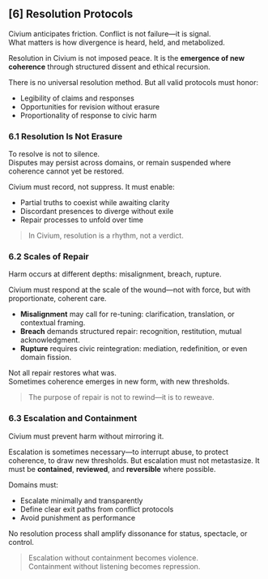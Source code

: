## [6] Resolution Protocols

Civium anticipates friction. Conflict is not failure—it is signal.  
What matters is how divergence is heard, held, and metabolized.

Resolution in Civium is not imposed peace. It is the **emergence of new coherence** through structured dissent and ethical recursion.

There is no universal resolution method. But all valid protocols must honor:
- Legibility of claims and responses
- Opportunities for revision without erasure
- Proportionality of response to civic harm

### 6.1 Resolution Is Not Erasure

To resolve is not to silence.  
Disputes may persist across domains, or remain suspended where coherence cannot yet be restored.

Civium must record, not suppress. It must enable:
- Partial truths to coexist while awaiting clarity
- Discordant presences to diverge without exile
- Repair processes to unfold over time

> In Civium, resolution is a rhythm, not a verdict.

### 6.2 Scales of Repair

Harm occurs at different depths: misalignment, breach, rupture.

Civium must respond at the scale of the wound—not with force, but with proportionate, coherent care.

- **Misalignment** may call for re-tuning: clarification, translation, or contextual framing.
- **Breach** demands structured repair: recognition, restitution, mutual acknowledgment.
- **Rupture** requires civic reintegration: mediation, redefinition, or even domain fission.

Not all repair restores what was.  
Sometimes coherence emerges in new form, with new thresholds.

> The purpose of repair is not to rewind—it is to reweave.

### 6.3 Escalation and Containment

Civium must prevent harm without mirroring it.

Escalation is sometimes necessary—to interrupt abuse, to protect coherence, to draw new thresholds. But escalation must not metastasize. It must be **contained**, **reviewed**, and **reversible** where possible.

Domains must:
- Escalate minimally and transparently
- Define clear exit paths from conflict protocols
- Avoid punishment as performance

No resolution process shall amplify dissonance for status, spectacle, or control.

> Escalation without containment becomes violence.  
> Containment without listening becomes repression.
